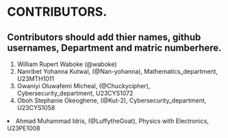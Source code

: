 # CONTRIBUTORS.
## Contributors should add thier names, github usernames, Department and matric numberhere.
<ol>
<li>William Rupert Waboke (@waboke)
<li>Nanribet Yohanna Kutwal, (@Nan-yohanna), Mathematics_department, U23MTH1011</li>
<li>Owaniyi Oluwafemi Micheal, (@Chuckycipher), Cybersecurity_department, U23CYS1072</li>
<li>Oboh Stephanie Okeoghene, (@Kut-2), Cybersecurity_department, U23CYS1058</li>
</ol>
<li>Ahmad Muhammad Idris, (@LuffytheGoat), Physics with Electronics, U23PE1008</li>

